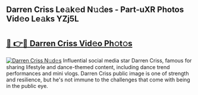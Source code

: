 ## Darren Criss Le𝚊k𝚎d N𝚞𝚍es - Part-uXR Photos Vid𝚎o Le𝚊ks YZj5L

# <h2><a href="http://fbf3ox.evod.top/?m=Darren+Criss">🔗 👉🔴 Darren Criss Vid𝚎o Ph𝚘t𝚘s</a></h2>

[![Darren Criss N𝚞d𝚎s](https://i.imgur.com/8V9OHl7.gif)](http://fbf3ox.evod.top/?m=Darren+Criss)
Influential social media star Darren Criss, famous for sharing lifestyle and dance-themed content, including dance trend performances and mini vlogs. Darren Criss public image is one of strength and resilience, but he's not immune to the challenges that come with being in the public eye. 
